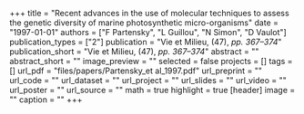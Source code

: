 +++
title = "Recent advances in the use of molecular techniques to assess the genetic diversity of marine photosynthetic micro-organisms"
date = "1997-01-01"
authors = ["F Partensky", "L Guillou", "N Simon", "D Vaulot"]
publication_types = ["2"]
publication = "Vie et Milieu, (47), _pp. 367–374_"
publication_short = "Vie et Milieu, (47), _pp. 367–374_"
abstract = ""
abstract_short = ""
image_preview = ""
selected = false
projects = []
tags = []
url_pdf = "files/papers/Partensky_et al_1997.pdf"
url_preprint = ""
url_code = ""
url_dataset = ""
url_project = ""
url_slides = ""
url_video = ""
url_poster = ""
url_source = ""
math = true
highlight = true
[header]
image = ""
caption = ""
+++
